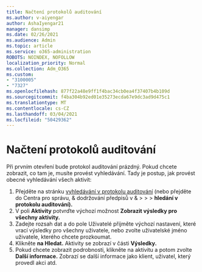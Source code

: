 ```yaml
---
title: Načtení protokolů auditování
ms.author: v-aiyengar
author: AshaIyengar21
manager: dansimp
ms.date: 02/26/2021
ms.audience: Admin
ms.topic: article
ms.service: o365-administration
ROBOTS: NOINDEX, NOFOLLOW
localization_priority: Normal
ms.collection: Adm_O365
ms.custom:
- "3100005"
- "7327"
ms.openlocfilehash: 877f22a48e9ff1f4bac34cb0ea4f37407b4b109d
ms.sourcegitcommit: f4ba304b92ed01e35273ecda67e9dc3ad9d475c1
ms.translationtype: MT
ms.contentlocale: cs-CZ
ms.lasthandoff: 03/04/2021
ms.locfileid: "50429362"
---
```

# <a name="retrieve-the-audit-logs"></a>Načtení protokolů auditování

Při prvním otevření bude protokol auditování prázdný. Pokud chcete zobrazit, co tam je, musíte provést vyhledávání. Tady je postup, jak provést obecné vyhledávání všech aktivit:

1. Přejděte na stránku [vyhledávání v protokolu auditování](https://protection.office.com/#/unifiedauditlog) (nebo přejděte do Centra pro správu, & dodržování předpisů v &   >    >    >  **hledání v protokolu auditování).**
1. V poli **Aktivity** potvrďte výchozí možnost **Zobrazit výsledky pro všechny aktivity.**
1. Zadejte rozsah dat a  do pole Uživatelé přijměte výchozí nastavení, které vrací výsledky pro všechny uživatele, nebo zvolte uživatelské jméno uživatele, kterého chcete prozkoumat.
1. Klikněte **na Hledat.** Aktivity se zobrazí v části **Výsledky.**
1. Pokud chcete zobrazit podrobnosti, klikněte na aktivitu a potom zvolte **Další informace.** Zobrazí se další informace jako klient, uživatel, který provedl akci atd.
